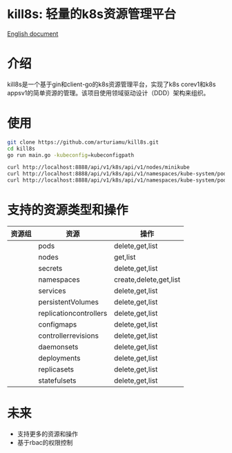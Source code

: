 # kill8s: 轻量的k8s资源管理平台


[English document](./README.md)

# 介绍

kill8s是一个基于gin和client-go的k8s资源管理平台，实现了k8s corev1和k8s appsv1的简单资源的管理。该项目使用领域驱动设计（DDD）架构来组织。

# 使用

```bash
git clone https://github.com/arturiamu/kill8s.git
cd kill8s
go run main.go -kubeconfig=kubeconfigpath
```

```bash
curl http://localhost:8888/api/v1/k8s/api/v1/nodes/minikube
curl http://localhost:8888/api/v1/k8s/api/v1/namespaces/kube-system/pods
curl http://localhost:8888/api/v1/k8s/api/v1/namespaces/kube-system/pods/etcd-minikube
```

# 支持的资源类型和操作

| 资源组 | 资源                     | 操作                     |     
|-----|------------------------|------------------------|    
|     | pods                   | delete,get,list        |      
|     | nodes                  | get,list               |     
|     | secrets                | delete,get,list        |   
|     | namespaces             | create,delete,get,list |   
|     | services               | delete,get,list        |   
|     | persistentVolumes      | delete,get,list        |   
|     | replicationcontrollers | delete,get,list        |   
|     | configmaps             | delete,get,list        |   
|     | controllerrevisions    | delete,get,list        |   
|     | daemonsets             | delete,get,list        |   
|     | deployments            | delete,get,list        |   
|     | replicasets            | delete,get,list        |   
|     | statefulsets           | delete,get,list        |

# 未来

- 支持更多的资源和操作
- 基于rbac的权限控制